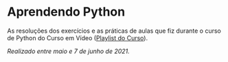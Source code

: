 # Aprendendo Python
 
As resoluções dos exercícios e as práticas de aulas que fiz durante o curso de Python do Curso em Vídeo ([Playlist do Curso](https://youtube.com/playlist?list=PLvE-ZAFRgX8hnECDn1v9HNTI71veL3oW0)). 

*Realizado entre maio e 7 de junho de 2021.*
